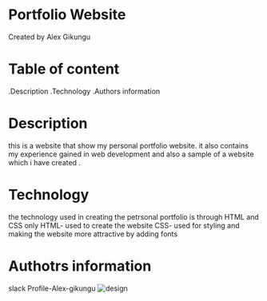 # Portfolio Website
 
 Created by Alex Gikungu 
 # Table of content
 .Description
 .Technology 
 .Authors information
 # Description
 this is a website that show my personal portfolio website.
 it also contains my experience gained in web development and also a sample of a website which i have created .
 # Technology
  the technology used in creating the petrsonal portfolio is through HTML and CSS only 
 HTML- used to create the website 
 CSS- used for styling and making the website more attractive by adding fonts 
 
 # Authotrs information
 slack Profile-Alex-gikungu
 ![design](https://user-images.githubusercontent.com/132661609/236777855-44117836-4f20-43ea-8c6c-5267ea8c31de.jpeg)
